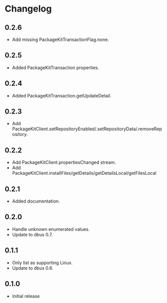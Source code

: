 # Changelog

## 0.2.6

* Add missing PackageKitTransactionFlag.none.

## 0.2.5

* Added PackageKitTransaction properties.

## 0.2.4

* Added PackageKitTransaction.getUpdateDetail.

## 0.2.3

* Add PackageKitClient.setRepositoryEnabled/.setRepositoryData/.removeRepository.

## 0.2.2

* Add PackageKitClient.propertiesChanged stream.
* Add PackageKitClient.installFiles/getDetails/getDetailsLocal/getFilesLocal

## 0.2.1

* Added documentation.

## 0.2.0

* Handle unknown enumerated values.
* Update to dbus 0.7.

## 0.1.1

* Only list as supporting Linux.
* Update to dbus 0.6.

## 0.1.0

* Initial release
